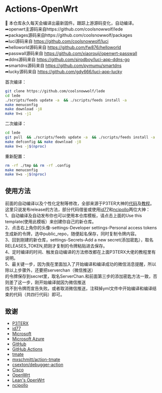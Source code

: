 # Actions-OpenWrt  
🚀 本仓库永久每天会编译出最新固件。跟踪上游源码变化，自动编译。</br>
   ➦openwrt主源码来自https://github.com/coolsnowwolf/lede</br>
   ➦packages源码来自https://github.com/coolsnowwolf/packages</br>
   ➦luci源码来自 https://github.com/coolsnowwolf/luci</br>
   ➦helloworld源码来自 https://github.com/fw876/helloworld</br>
   ➦passwall源码来自 https://github.com/xiaorouji/openwrt-passwall</br>
   ➦ddns源码来自 https://github.com/sirpdboy/luci-app-ddns-go</br>
   ➦smartdns源码来自 https://github.com/pymumu/smartdns</br>
   ➦lucky源码来自 https://github.com/gdy666/luci-app-lucky</br>




首次编译：
```bash
git clone https://github.com/coolsnowwolf/lede
cd lede
./scripts/feeds update -a  && ./scripts/feeds install -a
make menuconfig
make download -j8
make V=s -j1
```

二次编译：
```bash
cd lede 
git pull  && ./scripts/feeds update -a  && ./scripts/feeds install -a 
make defconfig && make download -j8
make V=s -j$(nproc)
```
重新配置：
```bash
rm -rf ./tmp && rm -rf .config
make menuconfig
make V=s -j$(nproc)
```

## 使用方法

前面的自动编译以及个性化定制等修改，全部来源于P3TER大神的[代码](https://github.com/P3TERX/Actions-OpenWrt)及[教程](https://p3terx.com/archives/build-openwrt-with-github-actions.html)。</br>
这里只说发布release的方法，部分代码借鉴或使用[id77](https://github.com/id77/OpenWrt-K2P-firmware)和[ncipollo](https://github.com/ncipollo/release-action)两位大神：</br>
 1、自动编译及自动发布你也可以使用本仓库模板，请点击上面的Use this template(使用此模板）来创建你自己的新仓库。</br>
 2、点击右上角你的头像-settings-Developer settings-Personal access tokens生成新的令牌，选中public_repo，随便起名保存，同时复制令牌内容。</br>
 3、回到刚建的新仓库，settings-Secrets-Add a new secret(添加密匙），取名RELEASES_TOKEN,把刚才复制的令牌粘贴进去保存。</br>
 4、定时编译的时间、触发自动编译的方法修改都在上面P3TERX大佬的教程里有说明。 </br>
 5、最关键一步，因为我在里面加入了开始编译和编译成功的微信消息提醒，所以除以上步骤外，还要把serverchan（微信推送）</br>
 的令牌保存到secret里，取名ServerChan.和前面第三步的添加密匙方法一致，否则差了这一步，刚开始编译就因为微信推送</br>
 找不到令牌而宣告失败。或者取消微信推送，注释掉yml文件中开始编译和编译结束的代码（共四行代码）即可。</br>
 
## 致谢

- [P3TERX](https://github.com/P3TERX/Actions-OpenWrt)   
- [id77](https://github.com/id77/OpenWrt-K2P-firmware)
- [Microsoft](https://www.microsoft.com)
- [Microsoft Azure](https://azure.microsoft.com)
- [GitHub](https://github.com)
- [GitHub Actions](https://github.com/features/actions)
- [tmate](https://github.com/tmate-io/tmate)
- [mxschmitt/action-tmate](https://github.com/mxschmitt/action-tmate)
- [csexton/debugger-action](https://github.com/csexton/debugger-action)
- [Cisco](https://www.cisco.com/)
- [OpenWrt](https://github.com/openwrt/openwrt)
- [Lean's OpenWrt](https://github.com/coolsnowwolf/lede)
- [ncipollo](https://github.com/ncipollo/release-action)

